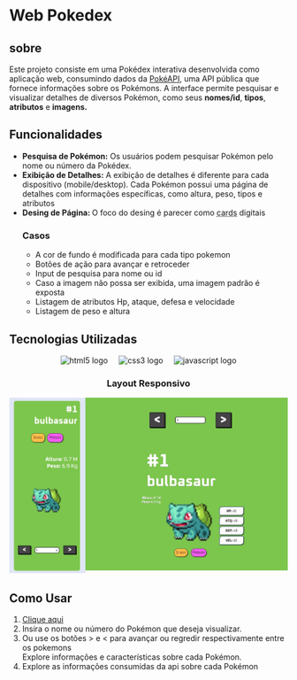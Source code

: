 <h1>Web Pokedex</h1>

<h2>sobre</h2>
<p>
    Este projeto consiste em uma Pokédex interativa desenvolvida como aplicação web, consumindo dados da <a href="https://pokeapi.co">PokéAPI</a>, uma API pública que fornece informações sobre os Pokémons. A interface permite pesquisar e visualizar detalhes de diversos Pokémon, como seus <strong>nomes/id</strong>, <strong>tipos</strong>, <strong>atributos</strong> e <strong>imagens.</strong>
</p>
<h2>Funcionalidades</h2>
<p>
    <ul>
        <li><strong>Pesquisa de Pokémon:</strong> Os usuários podem pesquisar Pokémon pelo nome ou número da Pokédex.</li>
        <li><strong>Exibição de Detalhes:</strong> A exibição de detalhes é diferente para cada dispositivo (mobile/desktop). Cada Pokémon possui uma página de detalhes com informações específicas, como altura, peso, tipos e atributos</li>
        <li><strong>Desing de Página: </strong>O foco do desing é parecer como <abbr title="cartas de Pokemon">cards</abbr> digitais</li>
        <h3>Casos</h3>
        <ul>
            <li>A cor de fundo é modificada para cada tipo pokemon</li>
            <li>Botões de ação para avançar e retroceder</li>
            <li>Input de pesquisa para nome ou id</li>
            <li>Caso a imagem não possa ser exibida, uma imagem padrão é exposta</li>
            <li>Listagem de atributos Hp, ataque, defesa e velocidade</li>
            <li>Listagem de peso e altura</li>
        </ul>
    </ul>
</p>
<h2>Tecnologias Utilizadas</h2>
<div align="center">
    <img src="https://img.shields.io/badge/HTML5-E34F26?logo=html5&logoColor=white&style=for-the-badge" height="40" alt="html5 logo"/>
    <img width="12"/>
    <img src="https://img.shields.io/badge/CSS3-1572B6?logo=css3&logoColor=white&style=for-the-badge" height="40" alt="css3 logo"/>
    <img width="12"/>
    <img src="https://img.shields.io/badge/JavaScript-F7DF1E?logo=javascript&logoColor=black&style=for-the-badge" height="40" alt="javascript logo"/>
    <h3>Layout Responsivo</h3>
    <img src="static/img/poke_layout.jpg" alt="Layout da pagina Pokedex">
  </div>

<h2>Como Usar</h2>
<p>
    <ol>
        <li><a href="https://0arkes.github.io/Pokedex/" target="_blank">Clique aqui</a></li>
        <li>Insira o nome ou número do Pokémon que deseja visualizar.</li>
        <li>Ou use os botões &gt; e &lt; para avançar ou regredir respectivamente entre os pokemons</li>
        Explore informações e características sobre cada Pokémon.
        <li>Explore as informações consumidas da api sobre cada Pokémon</li>
    </ol>
</p>